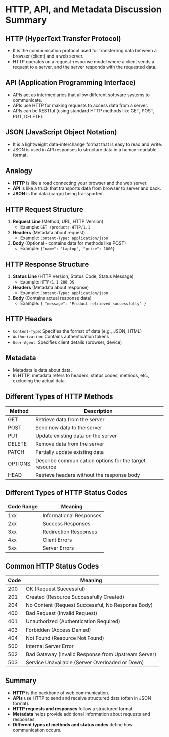 # HTTP, API, and Metadata Discussion Summary

## HTTP (HyperText Transfer Protocol)
- It is the communication protocol used for transferring data between a browser (client) and a web server.
- HTTP operates on a request-response model where a client sends a request to a server, and the server responds with the requested data.

## API (Application Programming Interface)
- APIs act as intermediaries that allow different software systems to communicate.
- APIs use HTTP for making requests to access data from a server.
- APIs can be RESTful (using standard HTTP methods like GET, POST, PUT, DELETE).

## JSON (JavaScript Object Notation)
- It is a lightweight data-interchange format that is easy to read and write.
- JSON is used in API responses to structure data in a human-readable format.

## Analogy
- **HTTP** is like a road connecting your browser and the web server.
- **API** is like a truck that transports data from browser to server and back.
- **JSON** is the data (cargo) being transported.

## HTTP Request Structure
1. **Request Line** (Method, URL, HTTP Version)
   - Example: `GET /products HTTP/1.1`
2. **Headers** (Metadata about request)
   - Example: `Content-Type: application/json`
3. **Body** (Optional - contains data for methods like POST)
   - Example: `{"name": "Laptop", "price": 1000}`

## HTTP Response Structure
1. **Status Line** (HTTP Version, Status Code, Status Message)
   - Example: `HTTP/1.1 200 OK`
2. **Headers** (Metadata about response)
   - Example: `Content-Type: application/json`
3. **Body** (Contains actual response data)
   - Example: `{ "message": "Product retrieved successfully" }`

## HTTP Headers
- `Content-Type`: Specifies the format of data (e.g., JSON, HTML)
- `Authorization`: Contains authentication tokens
- `User-Agent`: Specifies client details (browser, device)

## Metadata
- Metadata is data about data.
- In HTTP, metadata refers to headers, status codes, methods, etc., excluding the actual data.

## Different Types of HTTP Methods
| Method   | Description |
|----------|------------|
| GET      | Retrieve data from the server |
| POST     | Send new data to the server |
| PUT      | Update existing data on the server |
| DELETE   | Remove data from the server |
| PATCH    | Partially update existing data |
| OPTIONS  | Describe communication options for the target resource |
| HEAD     | Retrieve headers without the response body |

## Different Types of HTTP Status Codes
| Code Range  | Meaning |
|------------|---------|
| 1xx        | Informational Responses |
| 2xx        | Success Responses |
| 3xx        | Redirection Responses |
| 4xx        | Client Errors |
| 5xx        | Server Errors |

## Common HTTP Status Codes
| Code | Meaning |
|------|---------|
| 200  | OK (Request Successful) |
| 201  | Created (Resource Successfully Created) |
| 204  | No Content (Request Successful, No Response Body) |
| 400  | Bad Request (Invalid Request) |
| 401  | Unauthorized (Authentication Required) |
| 403  | Forbidden (Access Denied) |
| 404  | Not Found (Resource Not Found) |
| 500  | Internal Server Error |
| 502  | Bad Gateway (Invalid Response from Upstream Server) |
| 503  | Service Unavailable (Server Overloaded or Down) |

## Summary
- **HTTP** is the backbone of web communication.
- **APIs** use HTTP to send and receive structured data (often in JSON format).
- **HTTP requests and responses** follow a structured format.
- **Metadata** helps provide additional information about requests and responses.
- **Different types of methods and status codes** define how communication occurs.
